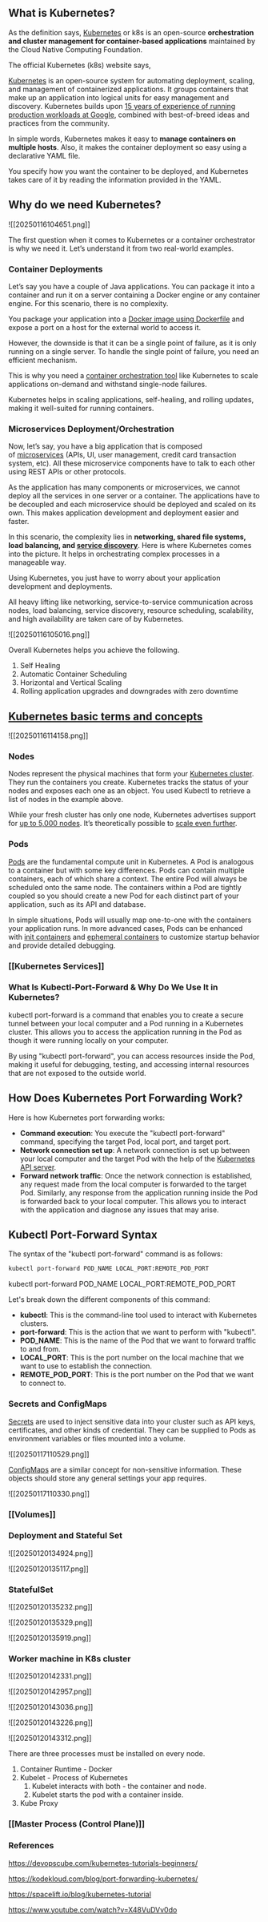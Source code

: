 ## What is Kubernetes?

As the definition says, [Kubernetes](https://kubernetes.io/) or k8s is an open-source **orchestration and cluster management for container-based applications** maintained by the Cloud Native Computing Foundation.

The official Kubernetes (k8s) website says,

[Kubernetes](https://kubernetes.io/docs/concepts/overview/what-is-kubernetes/) is an open-source system for automating deployment, scaling, and management of containerized applications. It groups containers that make up an application into logical units for easy management and discovery. Kubernetes builds upon [15 years of experience of running production workloads at Google](http://queue.acm.org/detail.cfm?id=2898444), combined with best-of-breed ideas and practices from the community.

In simple words, Kubernetes makes it easy to **manage containers on multiple hosts**. Also, it makes the container deployment so easy using a declarative YAML file.

You specify how you want the container to be deployed, and Kubernetes takes care of it by reading the information provided in the YAML.

## Why do we need Kubernetes?

![[20250116104651.png]]

The first question when it comes to Kubernetes or a container orchestrator is why we need it. Let’s understand it from two real-world examples.

### Container Deployments

Let’s say you have a couple of Java applications. You can package it into a container and run it on a server containing a Docker engine or any container engine. For this scenario, there is no complexity.

You package your application into a [Docker image using Dockerfile](https://devopscube.com/build-docker-image/) and expose a port on a host for the external world to access it.

However, the downside is that it can be a single point of failure, as it is only running on a single server. To handle the single point of failure, you need an efficient mechanism.

This is why you need a [container orchestration tool](https://devopscube.com/docker-container-clustering-tools/) like Kubernetes to scale applications on-demand and withstand single-node failures.

Kubernetes helps in scaling applications, self-healing, and rolling updates, making it well-suited for running containers.

### Microservices Deployment/Orchestration

Now, let’s say, you have a big application that is composed of [microservices](https://opensource.com/resources/what-are-microservices) (APIs, UI, user management, credit card transaction system, etc). All these microservice components have to talk to each other using REST APIs or other protocols.

As the application has many components or microservices, we cannot deploy all the services in one server or a container. The applications have to be decoupled and each microservice should be deployed and scaled on its own. This makes application development and deployment easier and faster.

In this scenario, the complexity lies in **networking, shared file systems, load balancing, and [service discovery](https://devopscube.com/service-discovery-explained/)**. Here is where Kubernetes comes into the picture. It helps in orchestrating complex processes in a manageable way.

Using Kubernetes, you just have to worry about your application development and deployments.

All heavy lifting like networking, service-to-service communication across nodes, load balancing, service discovery, resource scheduling, scalability, and high availability are taken care of by Kubernetes.

![[20250116105016.png]]

Overall Kubernetes helps you achieve the following.

1. Self Healing
2. Automatic Container Scheduling
3. Horizontal and Vertical Scaling
4. Rolling application upgrades and downgrades with zero downtime

## [Kubernetes basic terms and concepts](https://spacelift.io/blog/kubernetes-tutorial#kubernetes-basic-terms-and-concepts)

![[20250116114158.png]]
### Nodes

Nodes represent the physical machines that form your [Kubernetes cluster](https://spacelift.io/blog/kubernetes-cluster). They run the containers you create. Kubernetes tracks the status of your nodes and exposes each one as an object. You used Kubectl to retrieve a list of nodes in the example above.

While your fresh cluster has only one node, Kubernetes advertises support for [up to 5,000 nodes](https://kubernetes.io/docs/setup/best-practices/cluster-large). It’s theoretically possible to [scale even further](https://openai.com/index/scaling-kubernetes-to-7500-nodes/).

### Pods

[Pods](https://kubernetes.io/docs/concepts/workloads/pods) are the fundamental compute unit in Kubernetes. A Pod is analogous to a container but with some key differences. Pods can contain multiple containers, each of which share a context. The entire Pod will always be scheduled onto the same node. The containers within a Pod are tightly coupled so you should create a new Pod for each distinct part of your application, such as its API and database.

In simple situations, Pods will usually map one-to-one with the containers your application runs. In more advanced cases, Pods can be enhanced with [init containers](https://kubernetes.io/docs/concepts/workloads/pods/init-containers) and [ephemeral containers](https://kubernetes.io/docs/concepts/workloads/pods/ephemeral-containers) to customize startup behavior and provide detailed debugging.

### [[Kubernetes Services]]


### What Is Kubectl-Port-Forward & Why Do We Use It in Kubernetes?

kubectl port-forward is a command that enables you to create a secure tunnel between your local computer and a Pod running in a Kubernetes cluster. This allows you to access the application running in the Pod as though it were running locally on your computer.

By using "kubectl port-forward", you can access resources inside the Pod, making it useful for debugging, testing, and accessing internal resources that are not exposed to the outside world.

## How Does Kubernetes Port Forwarding Work?

Here is how Kubernetes port forwarding works:

- **Command execution**: You execute the "kubectl port-forward" command, specifying the target Pod, local port, and target port.
- **Network connection set up**: A network connection is set up between your local computer and the target Pod with the help of the [Kubernetes API server](https://kodekloud.com/blog/kubernetes-architecture-overview/).
- **Forward network traffic**: Once the network connection is established, any request made from the local computer is forwarded to the target Pod. Similarly, any response from the application running inside the Pod is forwarded back to your local computer. This allows you to interact with the application and diagnose any issues that may arise.

## Kubectl Port-Forward Syntax

The syntax of the "kubectl port-forward" command is as follows:

```sh
kubectl port-forward POD_NAME LOCAL_PORT:REMOTE_POD_PORT
```

kubectl port-forward POD_NAME LOCAL_PORT:REMOTE_POD_PORT

Let's break down the different components of this command:

- **kubectl**: This is the command-line tool used to interact with Kubernetes clusters.
- **port-forward**: This is the action that we want to perform with "kubectl".
- **POD_NAME**: This is the name of the Pod that we want to forward traffic to and from.
- **LOCAL_PORT**: This is the port number on the local machine that we want to use to establish the connection.
- **REMOTE_POD_PORT**: This is the port number on the Pod that we want to connect to.

### Secrets and ConfigMaps

[Secrets](https://spacelift.io/blog/kubernetes-secrets) are used to inject sensitive data into your cluster such as API keys, certificates, and other kinds of credential. They can be supplied to Pods as environment variables or files mounted into a volume.

![[20250117110529.png]]

[ConfigMaps](https://spacelift.io/blog/kubernetes-configmap) are a similar concept for non-sensitive information. These objects should store any general settings your app requires.

![[20250117110330.png]]

### [[Volumes]]

### Deployment and Stateful Set

![[20250120134924.png]]

![[20250120135117.png]]

### StatefulSet

![[20250120135232.png]]

![[20250120135329.png]]

![[20250120135919.png]]

### Worker machine in K8s cluster

![[20250120142331.png]]

![[20250120142957.png]]

![[20250120143036.png]]

![[20250120143226.png]]

![[20250120143312.png]]


There are three processes must be installed on every node.

1. Container Runtime - Docker
2. Kubelet - Process of Kubernetes 
	1. Kubelet interacts with both - the container and node.
	2. Kubelet starts the pod with a container inside.
3. Kube Proxy

### [[Master Process (Control Plane)]]


### References

https://devopscube.com/kubernetes-tutorials-beginners/

https://kodekloud.com/blog/port-forwarding-kubernetes/

https://spacelift.io/blog/kubernetes-tutorial

https://www.youtube.com/watch?v=X48VuDVv0do


